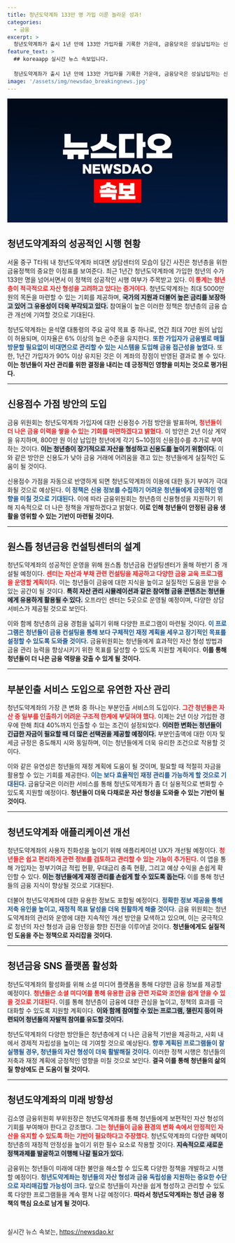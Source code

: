 ```yaml
---
title: 청년도약계좌 133만 명 가입 이룬 놀라운 성과!
categories:
  - 금융
excerpt: >
  청년도약계좌가 출시 1년 만에 133만 가입자를 기록한 가운데, 금융당국은 성실납입자는 신용점수 가점 혜택과 부분인출 서비스 등 다양한 지원을 확대한다. 청년들의 금융환경을 개선하기 위한 적극적인 변화가 주목받고 있다!
feature_text: >
  ## koreaapp 실시간 뉴스 속보입니다.

  청년도약계좌가 출시 1년 만에 133만 가입자를 기록한 가운데, 금융당국은 성실납입자는 신용점수 가점 혜택과 부분인출 서비스 등 다양한 지원을 확대한다. 청년들의 금융환경을 개선하기 위한 적극적인 변화가 주목받고 있다!
image: '/assets/img/newsdao_breakingnews.jpg'
---
```


<p><img src="/assets/img/newsdao_breakingnews.jpg" alt="koreaapp 속보" /></p>

<h2 data-ke-size="size26">청년도약계좌의 성공적인 시행 현황</h2>

<p data-ke-size="size16">서울 중구 T타워 내 청년도약계좌 비대면 상담센터의 모습이 담긴 사진은 청년층을 위한 금융정책의 중요한 이정표를 보여준다. 최근 1년간 청년도약계좌에 가입한 청년의 수가 133만 명을 넘어서면서 이 정책의 성공적인 시행 여부가 주목받고 있다. <b><span style="color: #ee2323;">이 통계는 청년층이 적극적으로 자산 형성을 고려하고 있다는 증거이다.</span></b> 청년도약계좌는 최대 5000만 원의 목돈을 마련할 수 있는 기회를 제공하며, <b><span style="background-color: #21538527;">국가의 지원과 더불어 높은 금리를 보장하고 있어 그 유용성이 더욱 부각되고 있다.</span></b> 참여율이 높은 이러한 정책은 청년층의 금융 습관 개선에 기여할 것으로 기대된다.</p>

<p data-ke-size="size16">청년도약계좌는 윤석열 대통령의 주요 공약 목표 중 하나로, 연간 최대 70만 원의 납입이 허용되며, 이자율은 6% 이상의 높은 수준을 유지한다. <b><span style="color: #1a5490;">또한 가입자가 금융별로 매월 방문할 필요없이 비대면으로 관리할 수 있는 시스템을 도입해 금융 접근성을 높였다.</span></b> 또한, 1년간 가입자가 90% 이상 유지된 것은 이 계좌의 장점이 반영된 결과로 볼 수 있다. <b>이는 청년들이 자산 관리를 위한 결정을 내리는 데 긍정적인 영향을 미치는 것으로 평가된다.</b></p>

<hr>

<h2 data-ke-size="size26">신용점수 가점 방안의 도입</h2>

<p data-ke-size="size16">금융 위원회는 청년도약계좌 가입자에 대한 신용점수 가점 방안을 발표하며, <b><span style="color: #ee2323;">청년들이 더 나은 금융 이력을 쌓을 수 있는 기회를 마련하겠다고 밝혔다.</span></b> 이 방안은 2년 이상 계약을 유지하며, 800만 원 이상 납입한 청년에게 각기 5~10점의 신용점수를 추가로 부여하는 것이다. <b><span style="background-color: #21538527;">이는 청년층이 장기적으로 자산을 형성하고 신용도를 높이기 위함이다.</span></b> 이와 같은 방안은 신용도가 낮아 금융 거래에 어려움을 겪고 있는 청년들에게 실질적인 도움이 될 것이다.</p>

<p data-ke-size="size16">신용점수 가점을 자동으로 반영하게 되면 청년도약계좌의 이용에 대한 동기 부여가 극대화될 것으로 예상된다. <b><span style="color: #1a5490;">이 정책은 신용 정보를 수집하기 어려운 청년들에게 긍정적인 영향을 미칠 것으로 기대된다.</span></b> 이에 따라 금융위원회는 청년층의 신용형성을 지원하기 위해 지속적으로 더 나은 정책을 개발하겠다고 밝혔다. <b>이로 인해 청년들이 안정된 금융 생활을 영위할 수 있는 기반이 마련될 것이다.</b></p>

<hr>

<h2 data-ke-size="size26">원스톱 청년금융 컨설팅센터의 설계</h2>

<p data-ke-size="size16">청년도약계좌의 성공적인 운영을 위해 원스톱 청년금융 컨설팅센터가 올해 하반기 중 개설될 예정이다. <b><span style="color: #ee2323;">센터는 자산과 부채 관련 컨설팅을 제공하고 다양한 금융 교육 프로그램을 운영할 계획이다.</span></b> 이는 청년들이 금융에 대한 지식을 높이고 실질적인 도움을 받을 수 있는 공간이 될 것이다. <b><span style="background-color: #21538527;">특히 자산 관리 시뮬레이션과 같은 참여형 금융 콘텐츠는 청년들에게 유용하게 활용될 수 있다.</span></b> 오프라인 센터는 5곳으로 운영될 예정이며, 다양한 상담 서비스가 제공될 것으로 보인다.</p>

<p data-ke-size="size16">이와 함께 청년층의 금융 경험을 넓히기 위해 다양한 프로그램이 마련될 것이다. <b><span style="color: #1a5490;">이 프로그램은 청년들이 금융 컨설팅을 통해 보다 구체적인 재정 계획을 세우고 장기적인 목표를 설정할 수 있도록 도와줄 것이다.</span></b> 금융위원회는 청년들에게 효과적인 자산 형성 방법과 금융 관리 능력을 향상시키기 위한 목표를 달성할 수 있도록 지원할 계획이다. <b>이를 통해 청년들이 더 나은 금융 역량을 갖출 수 있게 될 것이다.</b></p>

<hr>

<h2 data-ke-size="size26">부분인출 서비스 도입으로 유연한 자산 관리</h2>

<p data-ke-size="size16">청년도약계좌의 가장 큰 변화 중 하나는 부분인출 서비스의 도입이다. <b><span style="color: #ee2323;">그간 청년들은 자산 중 일부를 인출하기 어려운 구조적 한계에 부딪혀야 했다.</span></b> 이제는 2년 이상 가입한 경우에 한해 최대 40%까지 인출할 수 있는 조건이 설정되었다. <b><span style="background-color: #21538527;">이러한 변화는 청년들이 긴급한 자금이 필요할 때 더 많은 선택권을 제공할 예정이다.</span></b> 부분인출액에 대한 이자 및 세금 규정은 중도해지 시와 동일하며, 이는 청년들에게 더욱 유리한 조건으로 작용할 것이다.</p>

<p data-ke-size="size16">이와 같은 유연성은 청년들의 재정 계획에 도움이 될 것이며, 필요할 때 적절히 자금을 활용할 수 있는 기회를 제공한다. <b><span style="color: #1a5490;">이는 보다 효율적인 재정 관리를 가능하게 할 것으로 기대된다.</span></b> 금융당국은 이러한 서비스를 통해 청년도약계좌가 좀 더 실용적으로 변화할 수 있도록 지원할 예정이다. <b>청년들이 더욱 다채로운 자산 형성을 도와줄 수 있는 기반이 될 것이다.</b></p>

<hr>

<h2 data-ke-size="size26">청년도약계좌 애플리케이션 개선</h2>

<p data-ke-size="size16">청년도약계좌의 사용자 친화성을 높이기 위해 애플리케이션 UX가 개선될 예정이다. <b><span style="color: #ee2323;">청년들은 쉽고 편리하게 관련 정보를 검토하고 관리할 수 있는 기능이 추가된다.</span></b> 이 앱을 통해 가입자는 정부기여금 적립 현황, 우대금리 충족 현황, 그리고 예상 수익을 손쉽게 확인할 수 있다. <b><span style="background-color: #21538527;">이는 청년들에게 재정 관리를 손쉽게 할 수 있도록 돕는다.</span></b> 이를 통해 청년들의 금융 지식이 향상될 것으로 기대된다.</p>

<p data-ke-size="size16">더불어 청년도약계좌에 대한 유용한 정보도 포함될 예정이다. <b><span style="color: #1a5490;">정확한 정보 제공을 통해 저축 유인을 높이고, 재정적 목표 달성을 더욱 원활하게 해줄 것이다.</span></b> 금융 위원회는 청년도약계좌의 관리와 운영에 대한 지속적인 개선 방안을 모색하고 있으며, 이는 궁극적으로 청년의 자산 형성과 금융 안정을 향한 진전을 이루어낼 것이다. <b>청년들에게도 실질적인 도움을 주는 정책으로 자리잡을 것이다.</b></p>

<hr>

<h2 data-ke-size="size26">청년금융 SNS 플랫폼 활성화</h2>

<p data-ke-size="size16">청년도약계좌의 활성화를 위해 소셜 미디어 플랫폼을 통해 다양한 금융 정보를 제공할 예정이다. <b><span style="color: #ee2323;">청년들은 소셜 미디어를 통해 유용한 금융 관련 자료와 조언을 쉽게 얻을 수 있을 것으로 기대된다.</span></b> 이를 통해 청년층이 금융에 대한 관심을 높이고, 정책의 효과를 극대화할 수 있도록 지원할 계획이다. <b><span style="background-color: #21538527;">이와 함께 참여할 수 있는 프로그램, 챌린지 등이 마련되어 청년들의 자발적 참여를 유도할 것이다.</span></b></p>

<p data-ke-size="size16">청년도약계좌의 다양한 방안들은 청년층에게 더 나은 금융적 기반을 제공하고, 사회 내에서 경제적 자립성을 높이는 데 기여할 것으로 예상된다. <b><span style="color: #1a5490;">향후 계획된 프로그램들이 잘 실행될 경우, 청년들의 자산 형성이 더욱 활발해질 것이다.</span></b> 이러한 정책 시행은 청년들의 저축과 재정 계획에 긍정적인 영향을 미칠 것으로 보인다. <b>결국 이를 통해 청년들의 삶의 질 향상에도 큰 도움이 될 것이다.</b></p>

<hr>

<h2 data-ke-size="size26">청년도약계좌의 미래 방향성</h2>

<p data-ke-size="size16">김소영 금융위원회 부위원장은 청년도약계좌를 통해 청년들에게 보편적인 자산 형성의 기회를 부여해야 한다고 강조했다. <b><span style="color: #ee2323;">그는 청년들이 금융 환경의 변화 속에서 안정적인 자산을 유지할 수 있도록 하는 기반이 필요하다고 주장했다.</span></b> 청년도약계좌의 다양한 혜택이 청년층의 재정적 안정성을 높이기 위한 필수 요소로 작용할 것이다. <b><span style="background-color: #21538527;">지속적으로 새로운 정책과제를 발굴하고 이행해 나갈 필요가 있다.</span></b></p>

<p data-ke-size="size16">금융위는 청년들이 미래에 대한 불안을 해소할 수 있도록 다양한 정책을 개발하고 시행할 예정이다. <b><span style="color: #1a5490;">청년도약계좌는 청년들의 자산 형성과 금융 독립성을 지원하는 중요한 수단으로 자리매김할 가능성이 크다.</span></b> 앞으로 청년들이 자산을 쉽게 형성하고 관리할 수 있도록 다양한 프로그램들을 계속 펼쳐 나갈 예정이다. <b>따라서 청년도약계좌는 청년 금융 정책의 핵심 요소로 남게 될 것이다.</b></p>

<p data-ke-size="size16">&nbsp;</p>
실시간 뉴스 속보는, <a href="https://newsdao.kr" rel="dofollow">https://newsdao.kr</a>


